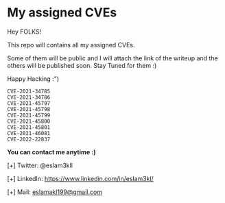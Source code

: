 # My assigned CVEs
Hey FOLKS!

This repo will contains all my assigned CVEs. 

Some of them will be public and I will attach the link of the writeup and the others will be published soon. Stay Tuned for them :) 

Happy Hacking :") 

```
CVE-2021-34785
CVE-2021-34786
CVE-2021-45797
CVE-2021-45798
CVE-2021-45799
CVE-2021-45800
CVE-2021-45801
CVE-2021-46081
CVE-2022-22837 
```

**You can contact me anytime :)** 

[+] Twitter: @eslam3kll

[+] LinkedIn: https://www.linkedin.com/in/eslam3kl/ 

[+] Mail: eslamakl199@gmail.com
